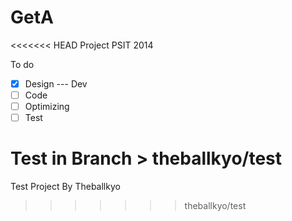 GetA
====

<<<<<<< HEAD
Project PSIT 2014

To do
- [X] Design --- Dev
- [ ] Code 
- [ ] Optimizing
- [ ] Test

Test in Branch > theballkyo/test
=======
Test Project By Theballkyo
>>>>>>> theballkyo/test
